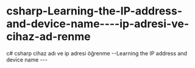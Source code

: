 # csharp-Learning-the-IP-address-and-device-name----ip-adresi-ve-cihaz-ad-renme
c# csharp cihaz adı ve ip adresi öğrenme --Learning the IP address and device name ---
